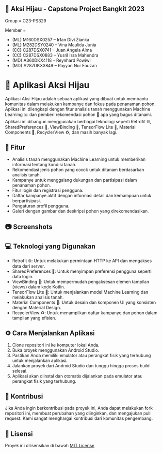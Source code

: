 ## 👥 Aksi Hijau - Capstone Project Bangkit 2023
Group = C23-PS329 

Member =
- (ML) M160DSX0257 –  Irfan Divi Zianka 
- (ML) M282DSY0240 – Vina Maulida Junia 
- (CC)  C287DSX0741 – Juan Angela Alma 
- (CC)  C287DSX0883 – Yusril Isra Mahendra 
- (MD) A360DKX4118 – Reynhard Powiwi 
- (MD) A287DKX3849 – Rayyan Nur Fauzan 


# 🌳 Aplikasi Aksi Hijau

Aplikasi Aksi Hijau adalah sebuah aplikasi yang dibuat untuk membantu komunitas dalam melakukan kampanye dan fokus pada penanaman pohon. Aplikasi ini dilengkapi dengan fitur analisis tanah menggunakan Machine Learning 📊 dan pemberi rekomendasi pohon 🌱 apa yang bagus ditanami. Aplikasi ini dibangun menggunakan berbagai teknologi seperti Retrofit 🌐, SharedPreferences 🔐, ViewBinding 🔗, TensorFlow Lite 🧠, Material Components 💎, RecyclerView ♻️, dan masih banyak lagi.

## 🚀 Fitur

- Analisis tanah menggunakan Machine Learning untuk memberikan informasi tentang kondisi tanah.
- Rekomendasi jenis pohon yang cocok untuk ditanam berdasarkan analisis tanah.
- Kampanye untuk menggalang dukungan dan partisipasi dalam penanaman pohon.
- Fitur login dan registrasi pengguna.
- Daftar kampanye aktif dengan informasi detail dan kemampuan untuk berpartisipasi.
- Pengaturan profil pengguna.
- Galeri dengan gambar dan deskripsi pohon yang direkomendasikan.

## 📷 Screenshots

<!-- Tambahkan screenshoot aplikasi di sini -->
<!-- Contoh: -->
<!-- ![Screenshot 1](screenshots/screenshot1.png) -->
<!-- ![Screenshot 2](screenshots/screenshot2.png) -->

## 💻 Teknologi yang Digunakan

- Retrofit 🌐: Untuk melakukan permintaan HTTP ke API dan mengakses data dari server.
- SharedPreferences 🔐: Untuk menyimpan preferensi pengguna seperti data login.
- ViewBinding 🔗: Untuk mempermudah pengaksesan elemen tampilan (views) dalam kode Kotlin.
- TensorFlow Lite 🧠: Untuk menjalankan model Machine Learning dan melakukan analisis tanah.
- Material Components 💎: Untuk desain dan komponen UI yang konsisten dengan Material Design.
- RecyclerView ♻️: Untuk menampilkan daftar kampanye dan pohon dalam tampilan yang efisien.

## ⚙️ Cara Menjalankan Aplikasi

1. Clone repositori ini ke komputer lokal Anda.
2. Buka proyek menggunakan Android Studio.
3. Pastikan Anda memiliki emulator atau perangkat fisik yang terhubung untuk menjalankan aplikasi.
4. Jalankan proyek dari Android Studio dan tunggu hingga proses build selesai.
5. Aplikasi akan diinstal dan otomatis dijalankan pada emulator atau perangkat fisik yang terhubung.

## 🤝 Kontribusi

Jika Anda ingin berkontribusi pada proyek ini, Anda dapat melakukan fork repositori ini, membuat perubahan yang diinginkan, dan mengajukan pull request. Kami sangat menghargai kontribusi dari komunitas pengembang.

## 📄 Lisensi

Proyek ini dilisensikan di bawah [MIT License](LICENSE).
